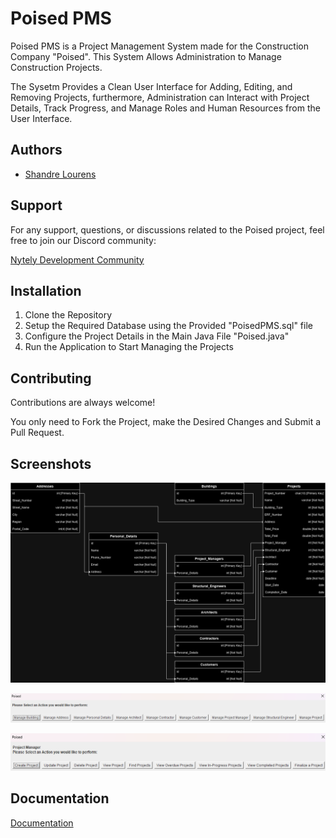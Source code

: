 # Poised PMS

Poised PMS is a Project Management System made for the Construction Company "Poised". This System Allows Administration to Manage Construction Projects.

The Sysetm Provides a Clean User Interface for Adding, Editing, and Removing Projects, furthermore, Administration can Interact with Project Details, Track Progress, and Manage Roles and Human Resources from the User Interface.

## Authors

- [Shandre Lourens](https://www.github.com/JackNytely)

## Support

For any support, questions, or discussions related to the Poised project, feel free to join our Discord community:

[Nytely Development Community](https://discord.gg/RDvkenQsPj)

## Installation

1. Clone the Repository
2. Setup the Required Database using the Provided "PoisedPMS.sql" file
3. Configure the Project Details in the Main Java File "Poised.java"
4. Run the Application to Start Managing the Projects

## Contributing

Contributions are always welcome!

You only need to Fork the Project, make the Desired Changes and Submit a Pull Request.

## Screenshots

![Database Structure](./Screenshots/PoisePMS_Diagram.png)

![Main Menu](./Screenshots/Main_Menu.png)

![Project Manager Menu](./Screenshots/Mainage_Project.png)

## Documentation

[Documentation](./Documentation)
